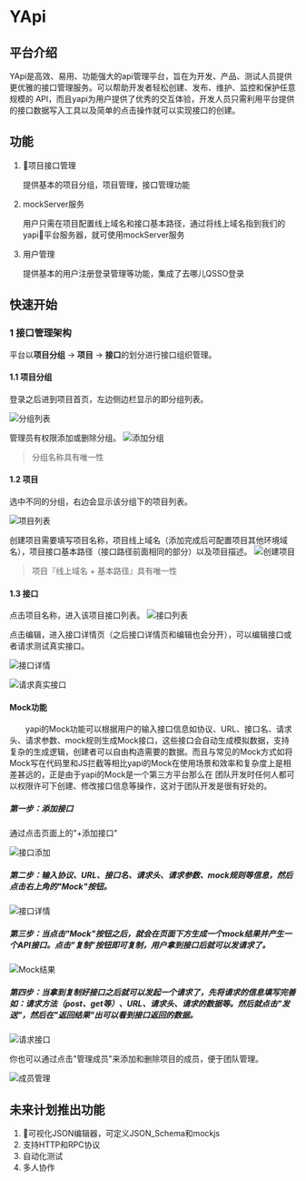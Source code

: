 # YApi  

## 平台介绍

YApi是高效、易用、功能强大的api管理平台，旨在为开发、产品、测试人员提供更优雅的接口管理服务。可以帮助开发者轻松创建、发布、维护、监控和保护任意规模的 API，而且yapi为用户提供了优秀的交互体验，开发人员只需利用平台提供的接口数据写入工具以及简单的点击操作就可以实现接口的创建。

## 功能
1. 项目接口管理

    提供基本的项目分组，项目管理，接口管理功能

2. mockServer服务

    用户只需在项目配置线上域名和接口基本路径，通过将线上域名指到我们的yapi平台服务器，就可使用mockServer服务

3. 用户管理

    提供基本的用户注册登录管理等功能，集成了去哪儿QSSO登录

## 快速开始
### 1 接口管理架构
平台以**项目分组** -> **项目** -> **接口**的划分进行接口组织管理。

#### 1.1 项目分组
登录之后进到项目首页，左边侧边栏显示的即分组列表。

![分组列表](http://upload-images.jianshu.io/upload_images/842107-d90ca4b3242fa760.png?imageMogr2/auto-orient/strip%7CimageView2/2/w/1240)

管理员有权限添加或删除分组。
![添加分组](http://upload-images.jianshu.io/upload_images/842107-a0d4d9a98003896a.png?imageMogr2/auto-orient/strip%7CimageView2/2/w/1240)

> 分组名称具有唯一性

#### 1.2 项目
选中不同的分组，右边会显示该分组下的项目列表。

![项目列表](http://upload-images.jianshu.io/upload_images/842107-137bcae58b84715e.png?imageMogr2/auto-orient/strip%7CimageView2/2/w/1240)

创建项目需要填写项目名称，项目线上域名（添加完成后可配置项目其他环境域名），项目接口基本路径（接口路径前面相同的部分）以及项目描述。
![创建项目](http://upload-images.jianshu.io/upload_images/842107-360a50ddb746f73d.png?imageMogr2/auto-orient/strip%7CimageView2/2/w/1240)

> 项目『线上域名 + 基本路径』具有唯一性

#### 1.3 接口
点击项目名称，进入该项目接口列表。
![接口列表](http://upload-images.jianshu.io/upload_images/842107-e858005f714f4889.png?imageMogr2/auto-orient/strip%7CimageView2/2/w/1240)

点击编辑，进入接口详情页（之后接口详情页和编辑也会分开），可以编辑接口或者请求测试真实接口。

![接口详情](http://upload-images.jianshu.io/upload_images/842107-78c0ea839619d068.png?imageMogr2/auto-orient/strip%7CimageView2/2/w/1240)

![请求真实接口](http://upload-images.jianshu.io/upload_images/842107-2ee7171d707e91ff.png?imageMogr2/auto-orient/strip%7CimageView2/2/w/1240)


#### Mock功能

 &emsp;&emsp;yapi的Mock功能可以根据用户的输入接口信息如协议、URL、接口名、请求头、请求参数、mock规则生成Mock接口，这些接口会自动生成模拟数据，支持复杂的生成逻辑，创建者可以自由构造需要的数据。而且与常见的Mock方式如将Mock写在代码里和JS拦截等相比yapi的Mock在使用场景和效率和复杂度上是相差甚远的，正是由于yapi的Mock是一个第三方平台那么在 团队开发时任何人都可以权限许可下创建、修改接口信息等操作，这对于团队开发是很有好处的。

##### 第一步：添加接口
通过点击页面上的"+添加接口"

![接口添加](http://note.youdao.com/yws/api/personal/file/WEB613bd4f29db038f2b41c03dcfceda2b6?method=download&shareKey=29bfc2b855f6f26ce0079baf567e54cc)

##### 第二步：输入协议、URL、接口名、请求头、请求参数、mock规则等信息，然后点击右上角的"Mock"按钮。

![接口详情](http://note.youdao.com/yws/api/personal/file/WEB0759331a53e095d910cfb4024ea657d5?method=download&shareKey=a86046f0bd2353d4763a9c962d747e5b)

##### 第三步：当点击"Mock"按钮之后，就会在页面下方生成一个mock结果并产生一个API接口。点击"复制"按钮即可复制，用户拿到接口后就可以发请求了。

![Mock结果](http://note.youdao.com/yws/api/personal/file/WEB265d4bf7cc979bda06d07639d1b84557?method=download&shareKey=64d41dea0371e38761f494d7899b3b35)

##### 第四步：当拿到复制好接口之后就可以发起一个请求了，先将请求的信息填写完善如：请求方法（post、get等）、URL、请求头、请求的数据等。然后就点击"发送"，然后在"返回结果"出可以看到接口返回的数据。

![请求接口](http://note.youdao.com/yws/api/personal/file/WEB1c22d5c4062be5f10be0b1cdfae86621?method=download&shareKey=93be3a4f1fe56219b89ea2c5ba04014d)

你也可以通过点击"管理成员"来添加和删除项目的成员，便于团队管理。

![成员管理](http://note.youdao.com/yws/api/personal/file/WEB1b9defdf0cb884f46c2bd6c30ceb02fb?method=download&shareKey=218b9326659208ec564b9fff3ea8c6c3)

## 未来计划推出功能
1. 可视化JSON编辑器，可定义JSON_Schema和mockjs
2. 支持HTTP和RPC协议
3. 自动化测试
4. 多人协作
